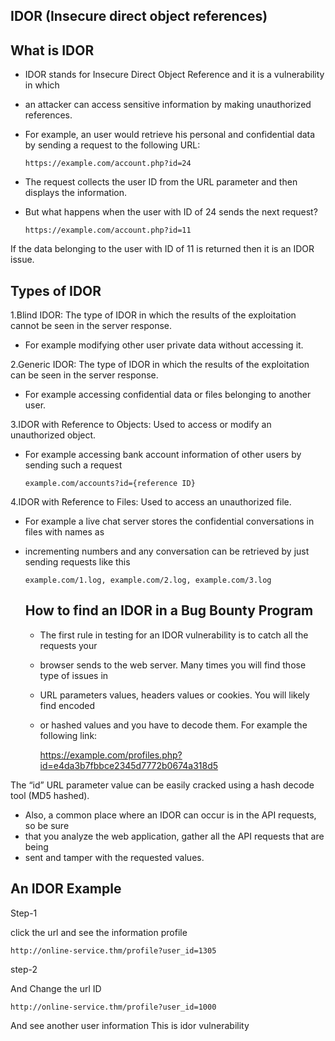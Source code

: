   ## IDOR (Insecure direct object references)
  
   ## What is IDOR
  - IDOR stands for Insecure Direct Object Reference and it is a vulnerability in which
  - an attacker can access sensitive information by making unauthorized references. 
  - For example, an user would retrieve his personal and confidential data by sending a request to the following URL:
      
        https://example.com/account.php?id=24
      
  - The request collects the user ID from the URL parameter and then displays the information.
  - But what happens when the user with ID of 24 sends the next request?
   
        https://example.com/account.php?id=11
      
   If the data belonging to the user with ID of 11 is returned then it is an IDOR issue.
   
   ## Types of IDOR
   1.Blind IDOR: The type of IDOR in which the results of the exploitation cannot be seen in the server response. 
  - For example modifying other user private data without accessing it.
   
   2.Generic IDOR: The type of IDOR in which the results of the exploitation can be seen in the server response. 
 - For example accessing confidential data or files belonging to another user.
   
  3.IDOR with Reference to Objects: Used to access or modify an unauthorized object. 
 - For example accessing bank account information of other users by sending such a request
   
       example.com/accounts?id={reference ID}
      
  4.IDOR with Reference to Files: Used to access an unauthorized file. 
 - For example a live chat server stores the confidential conversations in files with names as 
 - incrementing numbers and any conversation can be retrieved by just sending requests like this
   
       example.com/1.log, example.com/2.log, example.com/3.log 
   

    
   ## How to find an IDOR in a Bug Bounty Program
   
   - The first rule in testing for an IDOR vulnerability is to catch all the requests your
   - browser sends to the web server. Many times you will find those type of issues in 
   - URL parameters values, headers values or cookies. You will likely find encoded 
   - or hashed values and you have to decode them. For example the following link:
   
       https://example.com/profiles.php?id=e4da3b7fbbce2345d7772b0674a318d5
     
  The “id” URL parameter value can be easily cracked using a hash decode tool (MD5 hashed).
   
  - Also, a common place where an IDOR can occur is in the API requests, so be sure
  - that you analyze the web application, gather all the API requests that are being 
  - sent and tamper with the requested values.
   
  ## An IDOR Example  
  
   Step-1
  
   click the url and see the information profile 
     
    http://online-service.thm/profile?user_id=1305 
       
   step-2 
    
   And Change the url ID 
       
    http://online-service.thm/profile?user_id=1000
        
   And see another user information This is idor vulnerability  
